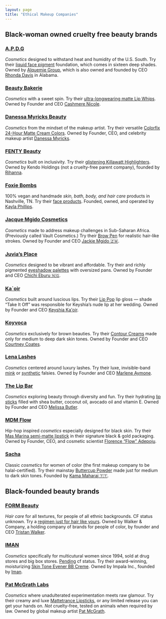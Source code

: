 ```yaml
---
layout: page
title: "Ethical Makeup Companies"
---
```


## Black-woman owned cruelty free beauty brands
### [A.P.D.G](https://www.apdg.co/)
*Cosmetics* designed to withstand heat and humidity of the U.S. South. Try their [liquid face pigment](https://www.apdg.co/foundation-concealer) foundation, which comes in sixteen deep shades. Owned by [Alquemie Group](http://www.alquemie-group.com/), which is also owned and founded by CEO [Rhonda Davis](https://www.apdg.co/our-story) in Alabama.

### [Beauty Bakerie](https://www.beautybakerie.com)
*Cosmetics* with a sweet spin. Try their [ultra-longwearing matte Lip Whips](beautybakerie.com/collections/lip-whip). Owned by Founder and CEO [Cashmere Nicole](https://www.beautybakerie.com/pages/about-us).

### [Danessa Myricks Beauty](https://www.danessamyricksbeauty.com)
*Cosmetics* from the mindset of the makeup artist. Try their versatile [Colorfix 24-Hour Matte Cream Colors](https://www.danessamyricksbeauty.com/product-category/colorfix/). Owned by Founder, CEO, and celebrity makeup artist [Danessa Myricks](https://www.danessamyricksbeauty.com/about-me/).

### [FENTY Beauty](https://fentybeauty.com/)
*Cosmetics* built on inclusivity. Try their [glistening Killawatt Highlighters](https://www.fentybeauty.com/face/highlighter). Owned by Kendo Holdings (not a cruelty-free parent company), founded by [Rihanna](https://www.fentybeauty.com/about-fenty).

### [Foxie Bombs](https://foxiebombs.com/)
100% vegan and handmade *skin, bath, body, and hair care* products in Nashville, TN.  Try their [face products](https://foxiebombs.com/face/). Founded, owned, and operated by [Kayla Phillips](https://foxiebombs.com/about-3/).

### [Jacque Mgido Cosmetics](https://jacquemgido.com/)
*Cosmetics* made to address makeup challenges in Sub-Saharan Africa. (Previously called Vault Cosmetics.) Try their [Brow Pen](https://jacquemgido.com/collections/brow-pen-liner/products/brow-pen) for realistic hair-like strokes. Owned by Founder and CEO [Jackie Mgido 🇿🇼](https://sheleadsafrica.org/jackie-mgido/).

### [Juvia’s Place](https://www.juviasplace.com/)
*Cosmetics* designed to be vibrant and affordable. Try their and richly pigmented [eyeshadow palettes](https://www.juviasplace.com/collections/eyeshadow-palettes) with oversized pans. Owned by Founder and CEO [Chichi Eburu 🇳🇬](http://blackgirllonghair.com/2016/05/juvias-place-african-inspired/).

### [Ka`oir](http://kaoir.com/)
*Cosmetics* built around luscious lips. Try their [Lip Pop](http://kaoir.com/takeitoff.php#.WfYo81ynF24) lip gloss &mdash; shade “Take It Off” was responsible for Keyshia’s nude lip at her wedding. Owned by Founder and CEO [Keyshia Ka'oir](https://www.essence.com/videos/keyshia-kaoir-net-worth).

### [Koyvoca](https://koyvoca.com)
*Cosmetics* exclusively for brown beauties. Try their [Contour Creams](https://koyvoca.com/collections/all/products/the-contour-cream) made only for medium to deep dark skin tones. Owned by Founder and CEO [Courtney Coates](https://www.allure.com/story/koyvoca-beauty-brand).

### [Lena Lashes](http://www.lenalashes.com/)
*Cosmetics* centered around luxury lashes. Try their luxe, invisible-band [mink](http://www.lenalashes.com/naomi/) or [synthetic](http://www.lenalashes.com/kris/) falsies. Owned by Founder and CEO [Marlene Aymone](http://xonecole.com/from-broke-to-boss-lena-lashes-founder-reveals-how-she-went-from-26-to-creating-an-eyelash-empire).

### [The Lip Bar](https://www.thelipbar.com/)
*Cosmetics* exploring beauty through diversity and fun. Try their hydrating [lip sticks](https://www.thelipbar.com/collections/lipsticks) filled with shea butter, coconut oil, avocado oil and vitamin E. Owned by Founder and CEO [Melissa Butler](http://www.ebony.com/career-finance/the-lip-bar-melissa-butler-003).  

### [MDM Flow](https://mdmflow.com)
Hip-hop inspired *cosmetics* especially designed for black skin. Try their [Mas Marina semi-matte lipstick](https://mdmflow.com/product/mas-marina/) in their signature black &amp; gold packaging. Owned by Founder, CEO, and cosmetic scientist [Florence &ldquo;Flow&rdquo; Adepoju](https://www.nytimes.com/2015/12/24/fashion/lipstick-mdmflow-florence-adepoju.html).

### [Sacha](https://www.sachacosmetics.com)
Classic *cosmetics* for women of color (the first makeup company to be halal-certified). Try their mainstay [Buttercup Powder](https://www.sachacosmetics.com/en/face/82-setting-powder.html) made just for medium to dark skin tones. Founded by [Kama Maharaj 🇹🇹](https://www.sachacosmetics.com/en/content/10-makeup-for-black-indian-asian-latin-african-women-sacha-cosmetics).

## Black-founded beauty brands
### [FORM Beauty](https://formbeauty.com/)
*Hair care* for all textures, for people of all ethnic backgrounds. CF status unknown. Try a [regimen just for hair like yours](https://formbeauty.com/consultation). Owned by Walker & Company, a holding company of brands for people of color, by founder and CEO [Tristan Walker](http://walkerandcompany.com/).

### [IMAN](http://www.imancosmetics.com/)
*Cosmetics* specifically for multicutural women since 1994, sold at drug stores and big box stores. [Pending](https://logicalharmony.net/cruelty-free-brand-list-pending-brands/) cf status. Try their award-winning, moisturizing [Skin Tone Evener BB Creme](http://imancosmetics.com/shop/products/skincare/bb-creme/earth-deep). Owned by Impala Inc., founded by [Iman](http://www.imancosmetics.com/aboutiman).

### [Pat McGrath Labs](https://www.patmcgrath.com/)
*Cosmetics* where unadulterated experimentation meets raw glamour. Try their creamy and luxe [Mattetrance Lipsticks](https://www.patmcgrath.com/products/lust-mattetrance-lipstick?variant=420221026328), or any limited release you can get your hands on. *Not* cruelty-free, tested on animals when required by law. Owned by global makeup artist [Pat McGrath](https://www.patmcgrath.com/pages/pat-mcgrath-biography).
